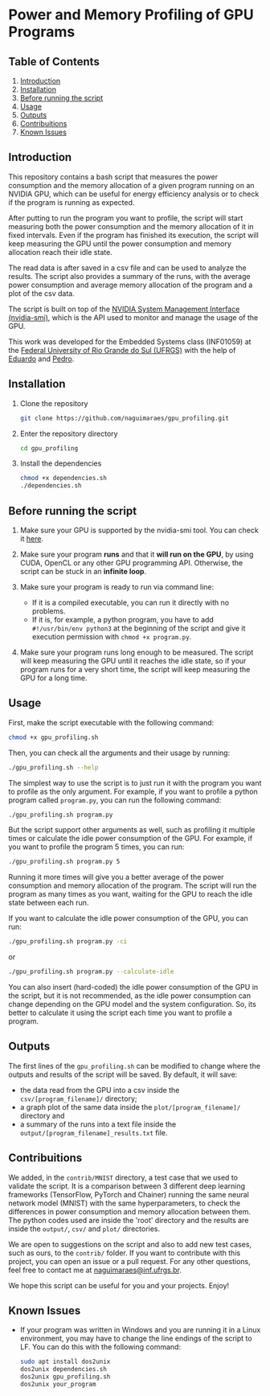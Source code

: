 # Power and Memory Profiling of GPU Programs

## Table of Contents

1. [Introduction](#introduction)
2. [Installation](#installation)
3. [Before running the script](#before-running-the-script)
4. [Usage](#usage)
5. [Outputs](#outputs)
6. [Contribuitions](#contribuitions)
7. [Known Issues](#known-issues)

## Introduction

This repository contains a bash script that measures the power consumption and the memory allocation of a given program running on an NVIDIA GPU, which can be useful for energy efficiency analysis or to check if the program is running as expected.

After putting to run the program you want to profile, the script will start measuring both the power consumption and the memory allocation of it in fixed intervals. Even if the program has finished its execution, the script will keep measuring the GPU until the power consumption and memory allocation reach their idle state.

The read data is after saved in a csv file and can be used to analyze the results. The script also provides a summary of the runs, with the average power consumption and average memory allocation of the program and a plot of the csv data.

The script is built on top of the [NVIDIA System Management Interface (nvidia-smi)](https://developer.nvidia.com/nvidia-system-management-interface), which is the API used to monitor and manage the usage of the GPU.

This work was developed for the Embedded Systems class (INF01059) at the [Federal University of Rio Grande do Sul (UFRGS)](www.ufrgs.br/) with the help of [Eduardo](https://github.com/BoslondeHiggs) and [Pedro](https://github.com/PedroMiola).

## Installation

1. Clone the repository

    ```sh
    git clone https://github.com/naguimaraes/gpu_profiling.git
    ```

2. Enter the repository directory

    ```sh
    cd gpu_profiling
    ```

3. Install the dependencies

    ```sh
    chmod +x dependencies.sh
    ./dependencies.sh
    ```

## Before running the script

1. Make sure your GPU is supported by the nvidia-smi tool. You can check it [here](https://developer.nvidia.com/nvidia-system-management-interface).

2. Make sure your program **runs** and that it **will run on the GPU**, by using CUDA, OpenCL or any other GPU programming API. Otherwise, the script can be stuck in an **infinite loop**.

3. Make sure your program is ready to run via command line:
    - If it is a compiled executable, you can run it directly with no problems.
    - If it is, for example, a python program, you have to add `#!/usr/bin/env python3` at the beginning of the script and give it execution permission with `chmod +x program.py`.

4. Make sure your program runs long enough to be measured. The script will keep measuring the GPU until it reaches the idle state, so if your program runs for a very short time, the script will keep measuring the GPU for a long time.

## Usage

First, make the script executable with the following command:

```sh
chmod +x gpu_profiling.sh
```

Then, you can check all the arguments and their usage by running:

```sh
./gpu_profiling.sh --help
```

The simplest way to use the script is to just run it with the program you want to profile as the only argument. For example, if you want to profile a python program called `program.py`, you can run the following command:

```sh
./gpu_profiling.sh program.py
```

But the script support other arguments as well, such as profiling it multiple times or calculate the idle power consumption of the GPU. For example, if you want to profile the program 5 times, you can run:

```sh
./gpu_profiling.sh program.py 5
```

Running it more times will give you a better average of the power consumption and memory allocation of the program. The script will run the program as many times as you want, waiting for the GPU to reach the idle state between each run.

If you want to calculate the idle power consumption of the GPU, you can run:

```sh
./gpu_profiling.sh program.py -ci
```

or

```sh
./gpu_profiling.sh program.py --calculate-idle
```

You can also insert (hard-coded) the idle power consumption of the GPU in the script, but it is not recommended, as the idle power consumption can change depending on the GPU model and the system configuration. So, its better to calculate it using the script each time you want to profile a program.

## Outputs

The first lines of the `gpu_profiling.sh` can be modified to change where the outputs and results of the script will be saved. By default, it will save:

- the data read from the GPU into a csv inside the `csv/[program_filename]/` directory;
- a graph plot of the same data inside the `plot/[program_filename]/` directory and
- a summary of the runs into a text file inside the `output/[program_filename]_results.txt` file.

## Contribuitions

We added, in the `contrib/MNIST` directory, a test case that we used to validate the script. It is a comparison between 3 different deep learning frameworks (TensorFlow, PyTorch and Chainer) running the same neural network model (MNIST) with the same hyperparameters, to check the differences in power consumption and memory allocation between them. The python codes used are inside the 'root' directory and the results are inside the `output/`, `csv/` and `plot/` directories.

We are open to suggestions on the script and also to add new test cases, such as ours, to the `contrib/` folder. If you want to contribute with this project, you can open an issue or a pull request. For any other questions, feel free to contact me at <naguimaraes@inf.ufrgs.br>.

We hope this script can be useful for you and your projects. Enjoy!

## Known Issues

- If your program was written in Windows and you are running it in a Linux environment, you may have to change the line endings of the script to LF. You can do this with the following command:

    ```sh
    sudo apt install dos2unix
    dos2unix dependencies.sh
    dos2unix gpu_profiling.sh
    dos2unix your_program
    ```
